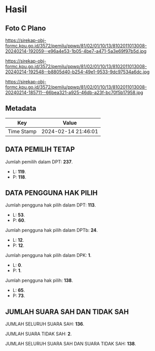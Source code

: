 # Hasil

## Foto C Plano

https://sirekap-obj-formc.kpu.go.id/3572/pemilu/ppwp/81/02/01/10/13/8102011013008-20240214-192059--e96a4e53-1b05-4be7-a471-5a3e69f97b5d.jpg

https://sirekap-obj-formc.kpu.go.id/3572/pemilu/ppwp/81/02/01/10/13/8102011013008-20240214-192548--b8805d40-b254-49e1-9533-9dc97534a6dc.jpg

https://sirekap-obj-formc.kpu.go.id/3572/pemilu/ppwp/81/02/01/10/13/8102011013008-20240214-185711--66bea321-a925-46db-a23f-bc70f5b17958.jpg


## Metadata

| Key        | Value               |
| ---------- | ------------------- |
| Time Stamp | 2024-02-14 21:46:01 |


## DATA PEMILIH TETAP

Jumlah pemilih dalam DPT: **237**.
 * L: **119**.
 * P: **118**.

## DATA PENGGUNA HAK PILIH

Jumlah pengguna hak pilih dalam DPT: **113**.
 * L: **53**.
 * P: **60**.

Jumlah pengguna hak pilih dalam DPTb: **24**.
 * L: **12**.
 * P: **12**.

Jumlah pengguna hak pilih dalam DPK: **1**.
 * L: **0**.
 * P: **1**.

Jumlah pengguna hak pilih: **138**.
 * L: **65**.
 * P: **73**.

## JUMLAH SUARA SAH DAN TIDAK SAH

JUMLAH SELURUH SUARA SAH: **136**.

JUMLAH SUARA TIDAK SAH: **2**.

JUMLAH SELURUH SUARA SAH DAN SUARA TIDAK SAH: **138**.


